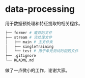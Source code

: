 # data-processing

用于数据预处理和特征提取的相关程序。

```Bash
├── former # 废弃的文件
├── stream # 流处理文件
│   ├── main # 主文件夹
│   ├── singleTraining 
│   └── test # 用于单元测试的函数文件
├── .gitignore
└── README.md
```

做了一点微小的工作，谢谢大家。

